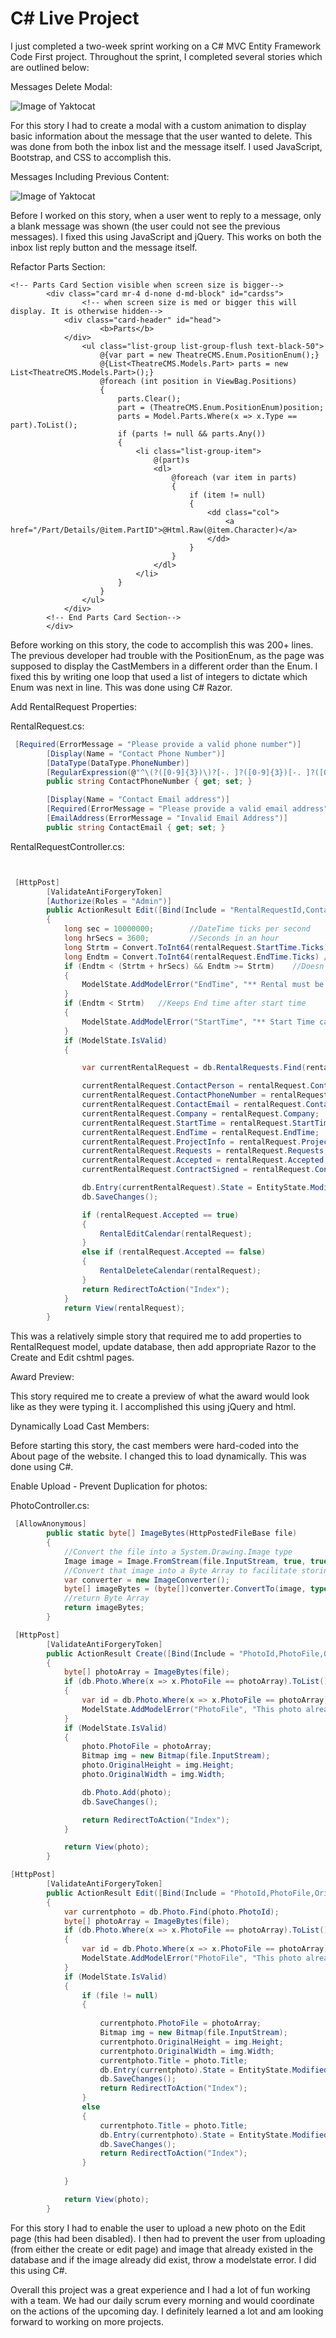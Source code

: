 # C# Live Project

I just completed a two-week sprint working on a C# MVC Entity Framework Code First project. Throughout the sprint, I completed several stories which are outlined below:

Messages Delete Modal:

![Image of Yaktocat](https://github.com/GabeSirwinski/C-Sharp-Live-Project/blob/master/MessagesPage/MessageDelete.png)

For this story I had to create a modal with a custom animation to display basic information about the message that the user wanted to delete. This was done from both the inbox list and the message itself. I used JavaScript, Bootstrap, and CSS to accomplish this.

Messages Including Previous Content:

![Image of Yaktocat](https://github.com/GabeSirwinski/C-Sharp-Live-Project/blob/master/MessagesPage/ReplyMessage.png)

Before I worked on this story, when a user went to reply to a message, only a blank message was shown (the user could not see the previous messages). I fixed this using JavaScript and jQuery. This works on both the inbox list reply button and the message itself. 

Refactor Parts Section:

```cshtml
<!-- Parts Card Section visible when screen size is bigger-->
        <div class="card mr-4 d-none d-md-block" id="cardss">
                <!-- when screen size is med or bigger this will display. It is otherwise hidden-->
            <div class="card-header" id="head">
                    <b>Parts</b>
            </div>
                <ul class="list-group list-group-flush text-black-50">
                    @{var part = new TheatreCMS.Enum.PositionEnum();}
                    @{List<TheatreCMS.Models.Part> parts = new List<TheatreCMS.Models.Part>();}
                    @foreach (int position in ViewBag.Positions)
                    {
                        parts.Clear();
                        part = (TheatreCMS.Enum.PositionEnum)position;
                        parts = Model.Parts.Where(x => x.Type == part).ToList();
                        if (parts != null && parts.Any())
                        {
                            <li class="list-group-item">
                                @(part)s
                                <dl>
                                    @foreach (var item in parts)
                                    {
                                        if (item != null)
                                        {
                                            <dd class="col">
                                                <a href="/Part/Details/@item.PartID">@Html.Raw(@item.Character)</a>
                                            </dd>
                                        }
                                    }
                                </dl>
                            </li>
                        }
                    }
                </ul>
            </div>
        <!-- End Parts Card Section-->
        </div>
```

Before working on this story, the code to accomplish this was 200+ lines. The previous developer had trouble with the PositionEnum, as the page was supposed to display the CastMembers in a different order than the Enum. I fixed this by writing one loop that used a list of integers to dictate which Enum was next in line. This was done using C# Razor.

Add RentalRequest Properties:

RentalRequest.cs:

```csharp
 [Required(ErrorMessage = "Please provide a valid phone number")]
        [Display(Name = "Contact Phone Number")]
        [DataType(DataType.PhoneNumber)]
        [RegularExpression(@"^\(?([0-9]{3})\)?[-. ]?([0-9]{3})[-. ]?([0-9]{4})$", ErrorMessage = "Not a valid phone number")]
        public string ContactPhoneNumber { get; set; }

        [Display(Name = "Contact Email address")]
        [Required(ErrorMessage = "Please provide a valid email address")]
        [EmailAddress(ErrorMessage = "Invalid Email Address")]
        public string ContactEmail { get; set; }
```

RentalRequestController.cs:

```csharp


 [HttpPost]
        [ValidateAntiForgeryToken]
        [Authorize(Roles = "Admin")]
        public ActionResult Edit([Bind(Include = "RentalRequestId,ContactPerson,ContactPhoneNumber,ContactEmail,Company,StartTime,EndTime,ProjectInfo,Requests,Accepted,ContractSigned")] RentalRequest rentalRequest)
        {
            long sec = 10000000;        //DateTime ticks per second
            long hrSecs = 3600;         //Seconds in an hour
            long Strtm = Convert.ToInt64(rentalRequest.StartTime.Ticks) / sec;    //divided ticks into seconds
            long Endtm = Convert.ToInt64(rentalRequest.EndTime.Ticks) / sec;
            if (Endtm < (Strtm + hrSecs) && Endtm >= Strtm)    //Doesn't allow rentals < 1hr
            {
                ModelState.AddModelError("EndTime", "** Rental must be at least 1 hour.  **");
            }
            if (Endtm < Strtm)   //Keeps End time after start time
            {
                ModelState.AddModelError("StartTime", "** Start Time cannot occur after End Time.  **");
            }
            if (ModelState.IsValid)
            {

                var currentRentalRequest = db.RentalRequests.Find(rentalRequest.RentalRequestId);

                currentRentalRequest.ContactPerson = rentalRequest.ContactPerson;
                currentRentalRequest.ContactPhoneNumber = rentalRequest.ContactPhoneNumber;
                currentRentalRequest.ContactEmail = rentalRequest.ContactEmail;
                currentRentalRequest.Company = rentalRequest.Company;
                currentRentalRequest.StartTime = rentalRequest.StartTime;
                currentRentalRequest.EndTime = rentalRequest.EndTime;
                currentRentalRequest.ProjectInfo = rentalRequest.ProjectInfo;
                currentRentalRequest.Requests = rentalRequest.Requests;
                currentRentalRequest.Accepted = rentalRequest.Accepted;
                currentRentalRequest.ContractSigned = rentalRequest.ContractSigned;

                db.Entry(currentRentalRequest).State = EntityState.Modified;
                db.SaveChanges();

                if (rentalRequest.Accepted == true)
                {
                    RentalEditCalendar(rentalRequest);
                }
                else if (rentalRequest.Accepted == false)
                {
                    RentalDeleteCalendar(rentalRequest);
                }
                return RedirectToAction("Index");
            }
            return View(rentalRequest);
        }
```
This was a relatively simple story that required me to add properties to RentalRequest model, update database, then add appropriate Razor to the Create and Edit cshtml pages.

Award Preview:

This story required me to create a preview of what the award would look like as they were typing it. I accomplished this using jQuery and html. 

Dynamically Load Cast Members:

Before starting this story, the cast members were hard-coded into the About page of the website. I changed this to load dynamically. This was done using C#. 

Enable Upload - Prevent Duplication for photos:

PhotoController.cs:


```csharp
 [AllowAnonymous]
        public static byte[] ImageBytes(HttpPostedFileBase file)
        {
            //Convert the file into a System.Drawing.Image type
            Image image = Image.FromStream(file.InputStream, true, true);
            //Convert that image into a Byte Array to facilitate storing the image in a database
            var converter = new ImageConverter();
            byte[] imageBytes = (byte[])converter.ConvertTo(image, typeof(byte[]));
            //return Byte Array
            return imageBytes;
        }

 [HttpPost]
        [ValidateAntiForgeryToken]
        public ActionResult Create([Bind(Include = "PhotoId,PhotoFile,OriginalHeight,OriginalWidth,Title")] Photo photo, HttpPostedFileBase file)
        {
            byte[] photoArray = ImageBytes(file);
            if (db.Photo.Where(x => x.PhotoFile == photoArray).ToList().Any())
            {
                var id = db.Photo.Where(x => x.PhotoFile == photoArray).ToList().FirstOrDefault().PhotoId;
                ModelState.AddModelError("PhotoFile", "This photo already exists in the database. Would you like to <a href='/Photo/Details/" + id + "'>view</a> or <a href='/Photo/Edit/" + id + "'>edit</a> the photo?");
            }
            if (ModelState.IsValid)
            {
                photo.PhotoFile = photoArray;
                Bitmap img = new Bitmap(file.InputStream);
                photo.OriginalHeight = img.Height;
                photo.OriginalWidth = img.Width;

                db.Photo.Add(photo);
                db.SaveChanges();

                return RedirectToAction("Index");
            }

            return View(photo);
        }

[HttpPost]
        [ValidateAntiForgeryToken]
        public ActionResult Edit([Bind(Include = "PhotoId,PhotoFile,OriginalHeight,OriginalWidth,Title")] Photo photo, HttpPostedFileBase file)
        {
            var currentphoto = db.Photo.Find(photo.PhotoId);
            byte[] photoArray = ImageBytes(file);
            if (db.Photo.Where(x => x.PhotoFile == photoArray).ToList().Any())
            {
                var id = db.Photo.Where(x => x.PhotoFile == photoArray).ToList().FirstOrDefault().PhotoId;
                ModelState.AddModelError("PhotoFile", "This photo already exists in the database. Would you like to <a href='/Photo/Details/" + id + "'>view</a> the photo?");
            }
            if (ModelState.IsValid)
            {
                if (file != null)
                {
                    
                    currentphoto.PhotoFile = photoArray;
                    Bitmap img = new Bitmap(file.InputStream);
                    currentphoto.OriginalHeight = img.Height;
                    currentphoto.OriginalWidth = img.Width;
                    currentphoto.Title = photo.Title;
                    db.Entry(currentphoto).State = EntityState.Modified;
                    db.SaveChanges();
                    return RedirectToAction("Index");
                }
                else
                {
                    currentphoto.Title = photo.Title;
                    db.Entry(currentphoto).State = EntityState.Modified;
                    db.SaveChanges();
                    return RedirectToAction("Index");
                }
            
            }

            return View(photo);
        }
```


For this story I had to enable the user to upload a new photo on the Edit page (this had been disabled). I then had to prevent the user from uploading (from either the create or edit page) and image that already existed in the database and if the image already did exist, throw a modelstate error. I did this using C#. 

Overall this project was a great experience and I had a lot of fun working with a team. We had our daily scrum every morning and would coordinate on the actions of the upcoming day. I definitely learned a lot and am looking forward to working on more projects. 
